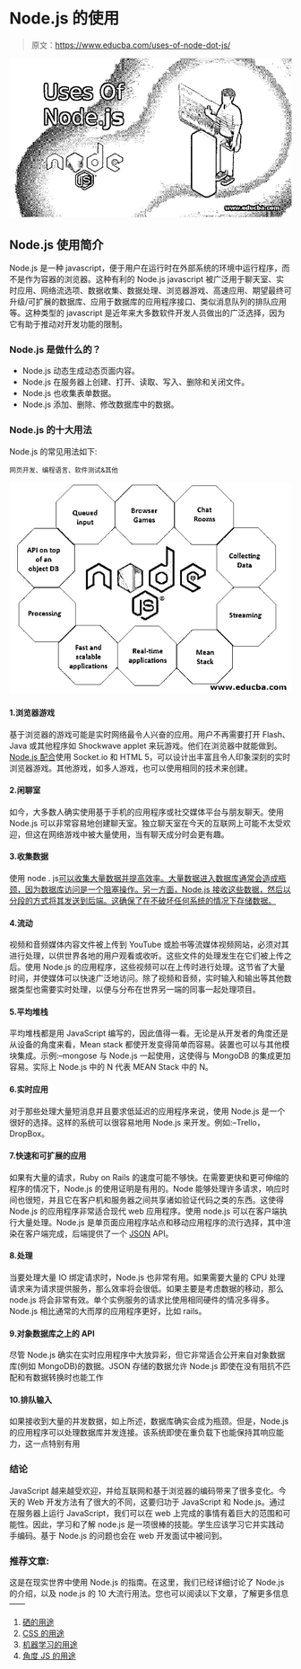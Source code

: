 # Node.js 的使用

> 原文：<https://www.educba.com/uses-of-node-dot-js/>

![Uses Of Node js](img/21aa1457c000fc8c0022eedeca75b6e3.png)



## Node.js 使用简介

Node.js 是一种 javascript，便于用户在运行时在外部系统的环境中运行程序，而不是作为容器的浏览器。这种有利的 Node.js javascript 被广泛用于聊天室、实时应用、网络流选项、数据收集、数据处理、浏览器游戏、高速应用、期望最终可升级/可扩展的数据库、应用于数据库的应用程序接口、类似消息队列的排队应用等。这种类型的 javascript 是近年来大多数软件开发人员做出的广泛选择，因为它有助于推动对开发功能的限制。

### Node.js 是做什么的？

*   Node.js 动态生成动态页面内容。
*   Node.js 在服务器上创建、打开、读取、写入、删除和关闭文件。
*   Node.js 也收集表单数据。
*   Node.js 添加、删除、修改数据库中的数据。

### Node.js 的十大用法

Node.js 的常见用法如下:

<small>网页开发、编程语言、软件测试&其他</small>

![Top 10 Uses Of Node js](img/d894c419e5686dce21310cabee9f4068.png)



#### 1.浏览器游戏

基于浏览器的游戏可能是实时网络最令人兴奋的应用。用户不再需要打开 Flash、Java 或其他程序如 Shockwave applet 来玩游戏。他们在浏览器中就能做到。 [Node.js 配合](https://www.educba.com/node-dot-js-alternatives/)使用 Socket.io 和 HTML 5，可以设计出丰富且令人印象深刻的实时浏览器游戏。其他游戏，如多人游戏，也可以使用相同的技术来创建。

#### 2.闲聊室

如今，大多数人确实使用基于手机的应用程序或社交媒体平台与朋友聊天。使用 Node.js 可以非常容易地创建聊天室。独立聊天室在今天的互联网上可能不太受欢迎，但这在网络游戏中被大量使用，当有聊天成分时会更有趣。

#### 3.收集数据

使用 node . js[可以收集大量数据并提高效率。大量数据进入数据库通常会造成瓶颈，因为数据库访问是一个阻塞操作。另一方面，Node.js 接收这些数据，然后以分段的方式将其发送到后端。这确保了在不破坏任何系统的情况下存储数据。](https://www.educba.com/events-in-node-js/)

#### 4.流动

视频和音频媒体内容文件被上传到 YouTube 或脸书等流媒体视频网站，必须对其进行处理，以供世界各地的用户观看或收听。这些文件的处理发生在它们被上传之后。使用 Node.js 的应用程序，这些视频可以在上传时进行处理。这节省了大量时间，并使媒体可以快速广泛地访问。除了视频和音频，实时输入和输出等其他数据类型也需要实时处理，以便与分布在世界另一端的同事一起处理项目。

#### 5.平均堆栈

平均堆栈都是用 JavaScript 编写的，因此值得一看。无论是从开发者的角度还是从设备的角度来看，Mean stack 都使开发变得简单而容易。装置也可以与其他模块集成。示例:–mongose 与 Node.js 一起使用，这使得与 MongoDB 的集成更加容易。实际上 Node.js 中的 N 代表 MEAN Stack 中的 N。

#### 6.实时应用

对于那些处理大量短消息并且要求低延迟的应用程序来说，使用 Node.js 是一个很好的选择。这样的系统可以很容易地用 Node.js 来开发。例如:–Trello，DropBox。

#### 7.快速和可扩展的应用

如果有大量的请求，Ruby on Rails 的速度可能不够快。在需要更快和更可伸缩的程序的情况下，Node.js 的使用证明是有用的。Node 能够处理许多请求，响应时间也很短，并且它在客户机和服务器之间共享诸如验证代码之类的东西。这使得 Node.js 的应用程序非常适合现代 web 应用程序。使用 node.js 可以在客户端执行大量处理。Node.js 是单页面应用程序站点和移动应用程序的流行选择，其中渲染在客户端完成，后端提供了一个 [JSON](https://www.educba.com/json-interview-questions/) API。

#### 8.处理

当要处理大量 IO 绑定请求时，Node.js 也非常有用。如果需要大量的 CPU 处理请求来为请求提供服务，那么效率将会很低。如果主要是考虑数据的移动，那么 node.js 将会非常有效。单个实例服务的请求比使用相同硬件的情况多得多。Node.js 相比通常的大而厚的应用程序更好，比如 rails。

#### 9.对象数据库之上的 API

尽管 Node.js 确实在实时应用程序中大放异彩，但它非常适合公开来自对象数据库(例如 MongoDB)的数据。JSON 存储的数据允许 Node.js 即使在没有阻抗不匹配和有数据转换时也能工作

#### 10.排队输入

如果接收到大量的并发数据，如上所述，数据库确实会成为瓶颈。但是，Node.js 的应用程序可以处理数据库并发连接。该系统即使在重负载下也能保持其响应能力，这一点特别有用

### 结论

JavaScript 越来越受欢迎，并给互联网和基于浏览器的编码带来了很多变化。今天的 Web 开发方法有了很大的不同，这要归功于 JavaScript 和 Node.js。通过在服务器上运行 JavaScript，我们可以在 web 上完成的事情有着巨大的范围和可能性。因此，学习和了解 node.js 是一项很棒的技能。学生应该学习它并实践动手编码。基于 Node.js 的问题也会在 web 开发面试中被问到。

### 推荐文章:

这是在现实世界中使用 Node.js 的指南。在这里，我们已经详细讨论了 Node.js 的介绍，以及 node.js 的 10 大流行用法。您也可以阅读以下文章，了解更多信息——

1.  [硒的用途](https://www.educba.com/uses-of-selenium/)
2.  [CSS 的用途](https://www.educba.com/uses-of-css/)
3.  [机器学习的用途](https://www.educba.com/uses-of-machine-learning/)
4.  [角度 JS 的用途](https://www.educba.com/uses-of-angular-js/)





